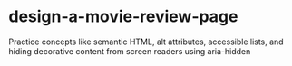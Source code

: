 # design-a-movie-review-page
Practice concepts like semantic HTML, alt attributes, accessible lists, and hiding decorative content from screen readers using aria-hidden 
